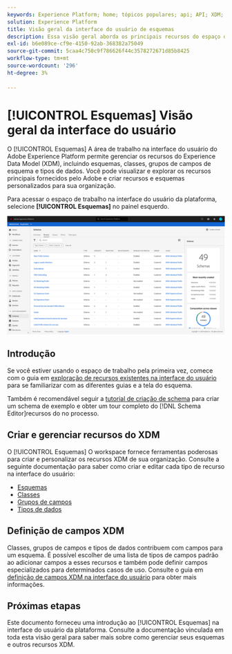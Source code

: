 ```yaml
---
keywords: Experience Platform; home; tópicos populares; api; API; XDM; sistema XDM; modelo de dados de experiência; modelo de dados; ui; espaço de trabalho;
solution: Experience Platform
title: Visão geral da interface do usuário de esquemas
description: Essa visão geral aborda os principais recursos do espaço de trabalho Esquemas no Experience Platform.
exl-id: b6e089ce-cf9e-4150-92ab-368382a75049
source-git-commit: 5caa4c750c9f786626f44c3578272671d85b8425
workflow-type: tm+mt
source-wordcount: '296'
ht-degree: 3%

---
```


# [!UICONTROL Esquemas] Visão geral da interface do usuário

O [!UICONTROL Esquemas] A área de trabalho na interface do usuário do Adobe Experience Platform permite gerenciar os recursos do Experience Data Model (XDM), incluindo esquemas, classes, grupos de campos de esquema e tipos de dados. Você pode visualizar e explorar os recursos principais fornecidos pelo Adobe e criar recursos e esquemas personalizados para sua organização.

Para acessar o espaço de trabalho na interface do usuário da plataforma, selecione **[!UICONTROL Esquemas]** no painel esquerdo.

![](../images/ui/overview/schemas-tab.png)

## Introdução

Se você estiver usando o espaço de trabalho pela primeira vez, comece com o guia em [exploração de recursos existentes na interface do usuário](./explore.md) para se familiarizar com as diferentes guias e a tela do esquema.

Também é recomendável seguir a [tutorial de criação de schema](../tutorials/create-schema-ui.md) para criar um schema de exemplo e obter um tour completo do [!DNL Schema Editor]recursos do no processo.

## Criar e gerenciar recursos do XDM

O [!UICONTROL Esquemas] O workspace fornece ferramentas poderosas para criar e personalizar os recursos XDM de sua organização. Consulte a seguinte documentação para saber como criar e editar cada tipo de recurso na interface do usuário:

* [Esquemas](./resources/schemas.md)
* [Classes](./resources/classes.md)
* [Grupos de campos](./resources/field-groups.md)
* [Tipos de dados](./resources/data-types.md)

## Definição de campos XDM

Classes, grupos de campos e tipos de dados contribuem com campos para um esquema. É possível escolher de uma lista de tipos de campos padrão ao adicionar campos a esses recursos e também pode definir campos especializados para determinados casos de uso. Consulte o guia em [definição de campos XDM na interface do usuário](./fields/overview.md) para obter mais informações.

## Próximas etapas

Este documento forneceu uma introdução ao [!UICONTROL Esquemas] na interface do usuário da plataforma. Consulte a documentação vinculada em toda esta visão geral para saber mais sobre como gerenciar seus esquemas e outros recursos XDM.
